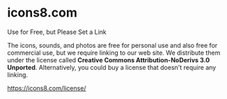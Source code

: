 icons8.com
==========
Use for Free, but Please Set a Link

The icons, sounds, and photos are free for personal use and also free for commercial use, 
but we require linking to our web site. We distribute them under the license called 
**Creative Commons Attribution-NoDerivs 3.0 Unported**. 
Alternatively, you could buy a license that doesn't require any linking.

https://icons8.com/license/
